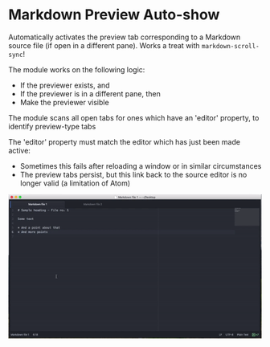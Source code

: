 # Markdown Preview Auto-show

Automatically activates the preview tab corresponding to a Markdown source file (if open in a different pane).
Works a treat with `markdown-scroll-sync`!

The module works on the following logic:
  * If the previewer exists, and
  * If the previewer is in a different pane, then
  * Make the previewer visible

The module scans all open tabs for ones which have an 'editor' property, to identify preview-type tabs

The 'editor' property must match the editor which has just been made active:
  * Sometimes this fails after reloading a window or in similar circumstances
  * The preview tabs persist, but this link back to the source editor is no longer valid (a limitation of Atom)

![Screencap in action](https://github.com/Bug-Spray/atom-markdown-auto-preview/blob/master/atom-markdown-auto-preview.gif)

